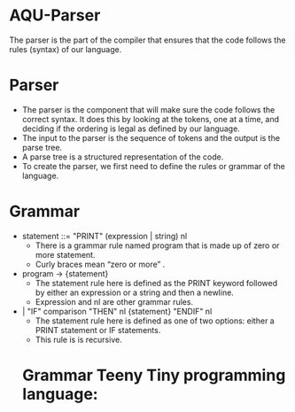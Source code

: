 # AQU-Parser
The parser is the part of the compiler that ensures that the code follows the rules (syntax) of our language.
# Parser
<ul>
  <li>The parser is the component that will make sure the code follows the correct syntax. It does this by looking at the tokens, one at a time, and deciding if the ordering is legal as defined by our language.</li>
  <li>The input to the parser is the sequence of tokens and the output is the parse tree.</li>
  <li>A parse tree is a structured representation of the code.</li>
  <li>To create the parser, we first need to define the rules or grammar of the language.</li>
</ul>  


# Grammar
<ul>
 <li> statement ::= "PRINT" (expression | string) nl <ul>
     <li>There is a grammar rule named program that is made up of zero or more statement.</li>
     <li>Curly braces mean “zero or more” .</li> </ul>
  </li>
  
   <li> program -> {statement} <ul>
     <li>The statement rule here is defined as the PRINT keyword followed by either an expression or a string and then a newline.</li>
     <li>Expression and nl are other grammar rules. </li> </ul>
  </li>
  
  <li> | "IF" comparison "THEN" nl {statement} "ENDIF" nl <ul>
     <li>The statement rule here is defined as one of two options: either a PRINT statement or IF statements. </li>
     <li>This rule is is recursive. </li>
  </li>
</ul>

#  Grammar Teeny Tiny programming language:

